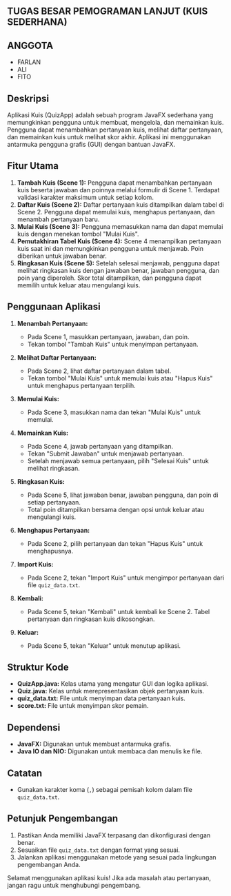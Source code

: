 ## TUGAS BESAR PEMOGRAMAN LANJUT (KUIS SEDERHANA)

## ANGGOTA

- FARLAN
- ALI
- FITO

## Deskripsi
Aplikasi Kuis (QuizApp) adalah sebuah program JavaFX sederhana yang memungkinkan pengguna untuk membuat, mengelola, dan memainkan kuis. Pengguna dapat menambahkan pertanyaan kuis, melihat daftar pertanyaan, dan memainkan kuis untuk melihat skor akhir. Aplikasi ini menggunakan antarmuka pengguna grafis (GUI) dengan bantuan JavaFX.

## Fitur Utama
1. **Tambah Kuis (Scene 1):** Pengguna dapat menambahkan pertanyaan kuis beserta jawaban dan poinnya melalui formulir di Scene 1. Terdapat validasi karakter maksimum untuk setiap kolom.
2. **Daftar Kuis (Scene 2):** Daftar pertanyaan kuis ditampilkan dalam tabel di Scene 2. Pengguna dapat memulai kuis, menghapus pertanyaan, dan menambah pertanyaan baru.
3. **Mulai Kuis (Scene 3):** Pengguna memasukkan nama dan dapat memulai kuis dengan menekan tombol "Mulai Kuis".
4. **Pemutakhiran Tabel Kuis (Scene 4):** Scene 4 menampilkan pertanyaan kuis saat ini dan memungkinkan pengguna untuk menjawab. Poin diberikan untuk jawaban benar.
5. **Ringkasan Kuis (Scene 5):** Setelah selesai menjawab, pengguna dapat melihat ringkasan kuis dengan jawaban benar, jawaban pengguna, dan poin yang diperoleh. Skor total ditampilkan, dan pengguna dapat memilih untuk keluar atau mengulangi kuis.

## Penggunaan Aplikasi
1. **Menambah Pertanyaan:**
    - Pada Scene 1, masukkan pertanyaan, jawaban, dan poin.
    - Tekan tombol "Tambah Kuis" untuk menyimpan pertanyaan.

2. **Melihat Daftar Pertanyaan:**
    - Pada Scene 2, lihat daftar pertanyaan dalam tabel.
    - Tekan tombol "Mulai Kuis" untuk memulai kuis atau "Hapus Kuis" untuk menghapus pertanyaan terpilih.

3. **Memulai Kuis:**
    - Pada Scene 3, masukkan nama dan tekan "Mulai Kuis" untuk memulai.

4. **Memainkan Kuis:**
    - Pada Scene 4, jawab pertanyaan yang ditampilkan.
    - Tekan "Submit Jawaban" untuk menjawab pertanyaan.
    - Setelah menjawab semua pertanyaan, pilih "Selesai Kuis" untuk melihat ringkasan.

5. **Ringkasan Kuis:**
    - Pada Scene 5, lihat jawaban benar, jawaban pengguna, dan poin di setiap pertanyaan.
    - Total poin ditampilkan bersama dengan opsi untuk keluar atau mengulangi kuis.

6. **Menghapus Pertanyaan:**
    - Pada Scene 2, pilih pertanyaan dan tekan "Hapus Kuis" untuk menghapusnya.

7. **Import Kuis:**
    - Pada Scene 2, tekan "Import Kuis" untuk mengimpor pertanyaan dari file `quiz_data.txt`.

8. **Kembali:**
    - Pada Scene 5, tekan "Kembali" untuk kembali ke Scene 2. Tabel pertanyaan dan ringkasan kuis dikosongkan.

9. **Keluar:**
    - Pada Scene 5, tekan "Keluar" untuk menutup aplikasi.

## Struktur Kode
- **QuizApp.java:** Kelas utama yang mengatur GUI dan logika aplikasi.
- **Quiz.java:** Kelas untuk merepresentasikan objek pertanyaan kuis.
- **quiz_data.txt:** File untuk menyimpan data pertanyaan kuis.
- **score.txt:** File untuk menyimpan skor pemain.

## Dependensi
- **JavaFX:** Digunakan untuk membuat antarmuka grafis.
- **Java IO dan NIO:** Digunakan untuk membaca dan menulis ke file.

## Catatan
- Gunakan karakter koma (`,`) sebagai pemisah kolom dalam file `quiz_data.txt`.

## Petunjuk Pengembangan
1. Pastikan Anda memiliki JavaFX terpasang dan dikonfigurasi dengan benar.
2. Sesuaikan file `quiz_data.txt` dengan format yang sesuai.
3. Jalankan aplikasi menggunakan metode yang sesuai pada lingkungan pengembangan Anda.

Selamat menggunakan aplikasi kuis! Jika ada masalah atau pertanyaan, jangan ragu untuk menghubungi pengembang.